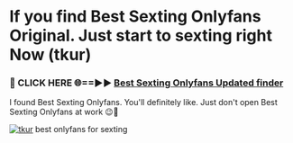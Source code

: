 # If you find Best Sexting Onlyfans Original. Just start to sexting right Now (tkur)

<h3>🔴 CLICK HERE 🌐==►► <a href="https://tinyurl.com/mtbk5fxa" rel="nofollow">Best Sexting Onlyfans Updated finder</a></h3>

I found Best Sexting Onlyfans. You'll definitely like. Just don't open Best Sexting Onlyfans at work 😉💬

[![tkur](https://i.imgur.com/Q8WKrnY.jpeg)](https://tinyurl.com/mtbk5fxa)
best onlyfans for sexting